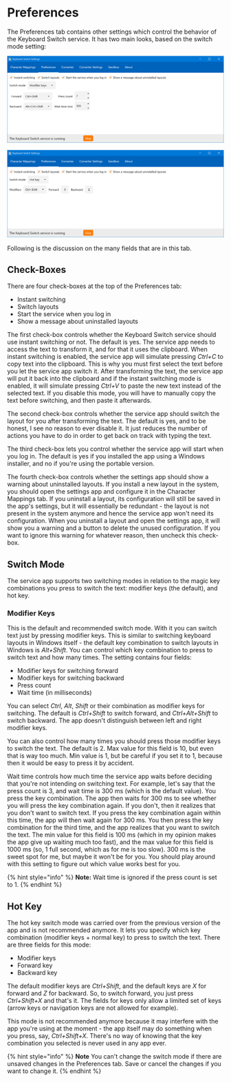 # Preferences

The Preferences tab contains other settings which control the behavior of the Keyboard Switch service. It has two main looks, based on the switch mode setting:

![](../.gitbook/assets/v3.0-screen-preferences-1.png)

![](../.gitbook/assets/v3.0-screen-preferences-2.png)

Following is the discussion on the many fields that are in this tab.

## Check-Boxes

There are four check-boxes at the top of the Preferences tab:

* Instant switching
* Switch layouts
* Start the service when you log in
* Show a message about uninstalled layouts

The first check-box controls whether the Keyboard Switch service should use instant switching or not. The default is yes. The service app needs to access the text to transform it, and for that it uses the clipboard. When instant switching is enabled, the service app will simulate pressing _Ctrl+C_ to copy text into the clipboard. This is why you must first select the text before you let the service app switch it. After transforming the text, the service app will put it back into the clipboard and if the instant switching mode is enabled, it will simulate pressing _Ctrl+V_ to paste the new text instead of the selected text. If you disable this mode, you will have to manually copy the text before switching, and then paste it afterwards.

The second check-box controls whether the service app should switch the layout for you after transforming the text. The default is yes, and to be honest, I see no reason to ever disable it. It just reduces the number of actions you have to do in order to get back on track with typing the text.

The third check-box lets you control whether the service app will start when you log in. The default is yes if you installed the app using a Windows installer, and no if you're using the portable version.

The fourth check-box controls whether the settings app should show a warning about uninstalled layouts. If you install a new layout in the system, you should open the settings app and configure it in the Character Mappings tab. If you uninstall a layout, its configuration will still be saved in the app's settings, but it will essentially be redundant - the layout is not present in the system anymore and hence the service app won't need its configuration. When you uninstall a layout and open the settings app, it will show you a warning and a button to delete the unused configuration. If you want to ignore this warning for whatever reason, then uncheck this check-box.

## Switch Mode

The service app supports two switching modes in relation to the magic key combinations you press to switch the text: modifier keys \(the default\), and hot key.

### Modifier Keys

This is the default and recommended switch mode. With it you can switch text just by pressing modifier keys. This is similar to switching keyboard layouts in Windows itself - the default key combination to switch layouts in Windows is _Alt+Shift_. You can control which key combination to press to switch text and how many times. The setting contains four fields:

* Modifier keys for switching forward
* Modifier keys for switching backward
* Press count
* Wait time \(in milliseconds\)

You can select _Ctrl_, _Alt_, _Shift_ or their combination as modifier keys for switching. The default is _Ctrl+Shift_ to switch forward, and _Ctrl+Alt+Shift_ to switch backward. The app doesn't distinguish between left and right modifier keys.

You can also control how many times you should press those modifier keys to switch the text. The default is 2. Max value for this field is 10, but even that is way too much. Min value is 1, but be careful if you set it to 1, because then it would be easy to press it by accident.

Wait time controls how much time the service app waits before deciding that you're not intending on switching text. For example, let's say that the press count is 3, and wait time is 300 ms \(which is the default value\). You press the key combination. The app then waits for 300 ms to see whether you will press the key combination again. If you don't, then it realizes that you don't want to switch text. If you press the key combination again within this time, the app will then wait again for 300 ms. You then press the key combination for the third time, and the app realizes that you want to switch the text. The min value for this field is 100 ms \(which in my opinion makes the app give up waiting much too fast\), and the max value for this field is 1000 ms \(so, 1 full second, which as for me is too slow\). 300 ms is the sweet spot for me, but maybe it won't be for you. You should play around with this setting to figure out which value works best for you.

{% hint style="info" %}
**Note:** Wait time is ignored if the press count is set to 1.
{% endhint %}

## Hot Key

The hot key switch mode was carried over from the previous version of the app and is not recommended anymore. It lets you specify which key combination \(modifier keys + normal key\) to press to switch the text. There are three fields for this mode:

* Modifier keys
* Forward key
* Backward key

The default modifier keys are _Ctrl+Shift_, and the default keys are _X_ for forward and _Z_ for backward. So, to switch forward, you just press _Ctrl+Shift+X_ and that's it. The fields for keys only allow a limited set of keys \(arrow keys or navigation keys are not allowed for example\).

This mode is not recommended anymore because it may interfere with the app you're using at the moment - the app itself may do something when you press, say, _Ctrl+Shift+X_. There's no way of knowing that the key combination you selected is never used in any app ever.

{% hint style="info" %}
**Note** You can't change the switch mode if there are unsaved changes in the Preferences tab. Save or cancel the changes if you want to change it.
{% endhint %}

